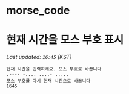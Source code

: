# morse_code
# 현재 시간을 모스 부호 표시
<!-- MORSE_TIME_START -->
_Last updated: `16:45` (KST)_

```
현재 시간을 입력하세요. 모스 부호로 바꿉니다
.---- -.... ....- .....
모스 부호를 다시 현재 시간으로 바꿉니다
1645
```
<!-- MORSE_TIME_END -->

